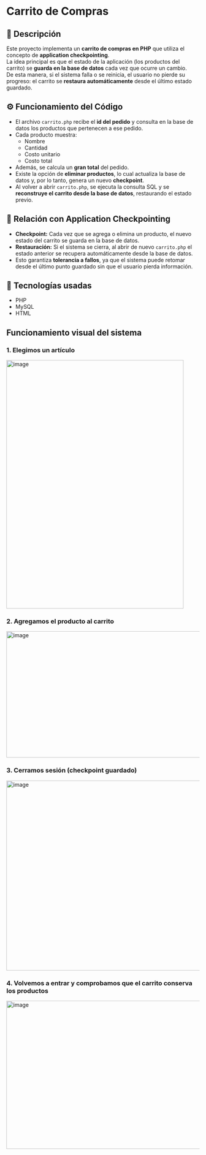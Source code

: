 # Carrito de Compras 

## 📌 Descripción
Este proyecto implementa un **carrito de compras en PHP** que utiliza el concepto de **application checkpointing**.  
La idea principal es que el estado de la aplicación (los productos del carrito) se **guarda en la base de datos** cada vez que ocurre un cambio.  
De esta manera, si el sistema falla o se reinicia, el usuario no pierde su progreso: el carrito se **restaura automáticamente** desde el último estado guardado.

## ⚙️ Funcionamiento del Código
- El archivo `carrito.php` recibe el **id del pedido** y consulta en la base de datos los productos que pertenecen a ese pedido.
- Cada producto muestra:
  - Nombre
  - Cantidad
  - Costo unitario
  - Costo total
- Además, se calcula un **gran total** del pedido.
- Existe la opción de **eliminar productos**, lo cual actualiza la base de datos y, por lo tanto, genera un nuevo **checkpoint**.
- Al volver a abrir `carrito.php`, se ejecuta la consulta SQL y se **reconstruye el carrito desde la base de datos**, restaurando el estado previo.

## 📖 Relación con Application Checkpointing
- **Checkpoint:** Cada vez que se agrega o elimina un producto, el nuevo estado del carrito se guarda en la base de datos.
- **Restauración:** Si el sistema se cierra, al abrir de nuevo `carrito.php` el estado anterior se recupera automáticamente desde la base de datos.
- Esto garantiza **tolerancia a fallos**, ya que el sistema puede retomar desde el último punto guardado sin que el usuario pierda información.

## 🚀 Tecnologías usadas
- PHP
- MySQL
- HTML

## Funcionamiento visual del sistema

### 1. Elegimos un artículo
<img width="462" height="649" alt="image" src="https://github.com/user-attachments/assets/0b5895a7-9a92-456b-b921-1684b4e5c2a1" />

### 2. Agregamos el producto al carrito
<img width="1735" height="330" alt="image" src="https://github.com/user-attachments/assets/94512765-1ff2-4305-bc88-27bc86fb8be1" />

### 3. Cerramos sesión (checkpoint guardado)
<img width="684" height="496" alt="image" src="https://github.com/user-attachments/assets/fd784d18-ac95-4707-8804-080ca412b12f" />

### 4. Volvemos a entrar y comprobamos que el carrito conserva los productos
<img width="1661" height="387" alt="image" src="https://github.com/user-attachments/assets/f60268de-98de-40d3-b536-9256dcb02bbc" />




